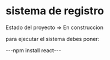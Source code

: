 <h1>sistema de registro</h1>

Estado del proyecto => En construccion

para ejecutar el sistema debes poner:

---npm install react---
